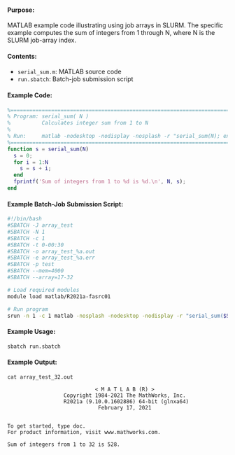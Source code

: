 #### Purpose:

MATLAB example code illustrating using job arrays in SLURM. The specific example computes the sum of integers from 1 through N, where N is the SLURM job-array index.

#### Contents:

* <code>serial\_sum.m</code>: MATLAB source code
* <code>run.sbatch</code>: Batch-job submission script

#### Example Code:

```matlab
%===========================================================================
% Program: serial_sum( N )
%          Calculates integer sum from 1 to N
%
% Run:     matlab -nodesktop -nodisplay -nosplash -r "serial_sum(N); exit"
%===========================================================================
function s = serial_sum(N) 
  s = 0; 
  for i = 1:N 
    s = s + i; 
  end 
  fprintf('Sum of integers from 1 to %d is %d.\n', N, s); 
end
```

#### Example Batch-Job Submission Script:

```bash
#!/bin/bash
#SBATCH -J array_test
#SBATCH -N 1
#SBATCH -c 1
#SBATCH -t 0-00:30
#SBATCH -o array_test_%a.out
#SBATCH -e array_test_%a.err
#SBATCH -p test
#SBATCH --mem=4000
#SBATCH --array=17-32

# Load required modules
module load matlab/R2021a-fasrc01

# Run program
srun -n 1 -c 1 matlab -nosplash -nodesktop -nodisplay -r "serial_sum($SLURM_ARRAY_TASK_ID);exit"
```

#### Example Usage:

```bash
sbatch run.sbatch
```

#### Example Output:

```
cat array_test_32.out

                            < M A T L A B (R) >
                  Copyright 1984-2021 The MathWorks, Inc.
                  R2021a (9.10.0.1602886) 64-bit (glnxa64)
                             February 17, 2021

 
To get started, type doc.
For product information, visit www.mathworks.com.
 
Sum of integers from 1 to 32 is 528.
```
